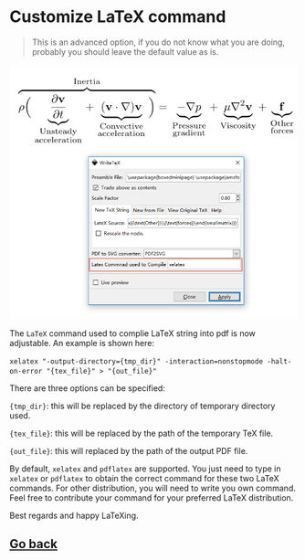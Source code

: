 # Customize LaTeX command

> This is an advanced option, if you do not know what you are doing, probably you should leave the default value as is.

![UI](/images/latexcmd.png)

The `LaTeX` command used to complie LaTeX string into pdf is now adjustable. An example is shown here:

`xelatex "-output-directory={tmp_dir}" -interaction=nonstopmode -halt-on-error "{tex_file}" > "{out_file}"`

There are three options can be specified:

`{tmp_dir}`: this will be replaced by the directory of temporary directory used.

`{tex_file}`: this will be replaced by the path of the temporary TeX file.

`{out_file}`: this will replaced by the path of the output PDF file.

By default, `xelatex` and `pdflatex` are supported. You just need to type in `xelatex` or `pdflatex` to obtain the correct command for these two LaTeX commands. For other distribution, you will need to write you own command. Feel free to contribute your command for your preferred LaTeX distribution.

Best regards and happy LaTeXing.

## [Go back](/)
